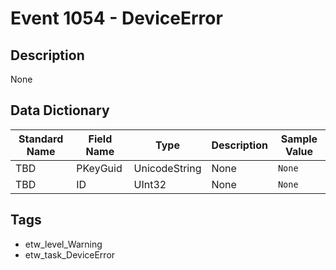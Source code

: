 # Event 1054 - DeviceError

## Description
None

## Data Dictionary
|Standard Name|Field Name|Type|Description|Sample Value|
|---|---|---|---|---|
|TBD|PKeyGuid|UnicodeString|None|`None`|
|TBD|ID|UInt32|None|`None`|

## Tags
* etw_level_Warning
* etw_task_DeviceError